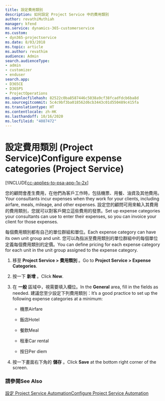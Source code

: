 ```yaml
---
title: 設定費用類別
description: 如何設定 Project Service 中的費用類別
author: revathiMuthiah
manager: kfend
ms.service: dynamics-365-customerservice
ms.custom:
- dyn365-projectservice
ms.date: 8/03/2018
ms.topic: article
ms.author: revathim
audience: Admin
search.audienceType:
- admin
- customizer
- enduser
search.app:
- D365CE
- D365PS
- ProjectOperations
ms.openlocfilehash: 82522c0ba8587446c5038a9cf38fcadfdcb6ba8d
ms.sourcegitcommit: 5c4c9bf3ba018562d6cb3443c01d550489c415fa
ms.translationtype: HT
ms.contentlocale: zh-HK
ms.lasthandoff: 10/16/2020
ms.locfileid: "4087472"
---
```

# <a name="configure-expense-categories-project-service"></a><span data-ttu-id="2e925-103">設定費用類別 (Project Service)</span><span class="sxs-lookup"><span data-stu-id="2e925-103">Configure expense categories (Project Service)</span></span>

[!INCLUDE[cc-applies-to-psa-app-1x-2x](../includes/cc-applies-to-psa-app-1x-2x.md)]

<span data-ttu-id="2e925-104">您的顧問會產生費用，在他們為客戶工作時，包括機票、用餐、油資及其他費用。</span><span class="sxs-lookup"><span data-stu-id="2e925-104">Your consultants incur expenses when they work for your clients, including airfare, meals, mileage, and other expenses.</span></span> <span data-ttu-id="2e925-105">設定您的顧問可用來輸入其費用的費用類別，您就可以對客戶開立這些費用的發票。</span><span class="sxs-lookup"><span data-stu-id="2e925-105">Set up expense categories your consultants can use to enter their expenses, so you can invoice your client for those expenses.</span></span>  
  
<span data-ttu-id="2e925-106">每個費用類別都有自己的單位群組和單位。</span><span class="sxs-lookup"><span data-stu-id="2e925-106">Each expense category can have its own unit group and unit.</span></span> <span data-ttu-id="2e925-107">您可以為指派至費用類別的單位群組中的每個單位定義每個費用類別的定價。</span><span class="sxs-lookup"><span data-stu-id="2e925-107">You can define pricing for each expense category for each unit in the unit group assigned to the expense category.</span></span>  
  
1.  <span data-ttu-id="2e925-108">移至 **Project Service > 費用類別** 。</span><span class="sxs-lookup"><span data-stu-id="2e925-108">Go to **Project Service > Expense Categories**.</span></span>  
  
2.  <span data-ttu-id="2e925-109">按一下 **新增** 。</span><span class="sxs-lookup"><span data-stu-id="2e925-109">Click **New**.</span></span>  
  
3.  <span data-ttu-id="2e925-110">在 **一般** 區域中，視需要填入欄位。</span><span class="sxs-lookup"><span data-stu-id="2e925-110">In the **General** area, fill in the fields as needed.</span></span> <span data-ttu-id="2e925-111">建議您至少設定下列費用類別：</span><span class="sxs-lookup"><span data-stu-id="2e925-111">It’s a good practice to set up the following expense categories at a minimum:</span></span>  
  
    -   <span data-ttu-id="2e925-112">機票</span><span class="sxs-lookup"><span data-stu-id="2e925-112">Airfare</span></span>  
  
    -   <span data-ttu-id="2e925-113">飯店</span><span class="sxs-lookup"><span data-stu-id="2e925-113">Hotel</span></span>  
  
    -   <span data-ttu-id="2e925-114">餐飲</span><span class="sxs-lookup"><span data-stu-id="2e925-114">Meal</span></span>  
  
    -   <span data-ttu-id="2e925-115">租車</span><span class="sxs-lookup"><span data-stu-id="2e925-115">Car rental</span></span>  
  
    -   <span data-ttu-id="2e925-116">按日</span><span class="sxs-lookup"><span data-stu-id="2e925-116">Per diem</span></span>  
  
4.  <span data-ttu-id="2e925-117">按一下畫面右下角的 **儲存** 。</span><span class="sxs-lookup"><span data-stu-id="2e925-117">Click **Save** at the bottom right corner of the screen.</span></span>  
  
### <a name="see-also"></a><span data-ttu-id="2e925-118">請參閱</span><span class="sxs-lookup"><span data-stu-id="2e925-118">See Also</span></span>  
 [<span data-ttu-id="2e925-119">設定 Project Service Automation</span><span class="sxs-lookup"><span data-stu-id="2e925-119">Configure Project Service Automation</span></span>](../psa/configure.md)
